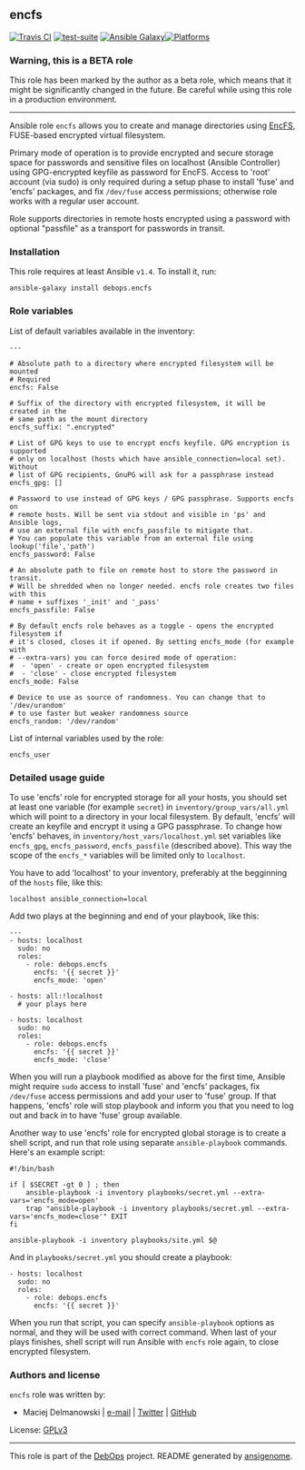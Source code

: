 ## encfs

[![Travis CI](https://secure.travis-ci.org/debops/ansible-encfs.png)](http://travis-ci.org/debops/ansible-encfs) [![test-suite](http://img.shields.io/badge/test--suite-ansible--encfs-blue.svg)](https://github.com/debops/test-suite/tree/master/ansible-encfs/) [![Ansible Galaxy](http://img.shields.io/badge/galaxy-debops.encfs-660198.svg)](https://galaxy.ansible.com/list#/roles/1562)[![Platforms](http://img.shields.io/badge/platforms-debian%20|%20genericlinux%20|%20ubuntu-lightgrey.svg)](#)

### Warning, this is a BETA role

This role has been marked by the author as a beta role, which means that it
might be significantly changed in the future. Be careful while using this role
in a production environment.

***
Ansible role `encfs` allows you to create and manage directories using
[EncFS](https://en.wikipedia.org/wiki/EncFS), FUSE-based encrypted virtual
filesystem.

Primary mode of operation is to provide encrypted and secure storage space
for passwords and sensitive files on localhost (Ansible Controller) using
GPG-encrypted keyfile as password for EncFS. Access to 'root' account (via
sudo) is only required during a setup phase to install 'fuse' and 'encfs'
packages, and fix `/dev/fuse` access permissions; otherwise role works with
a regular user account.

Role supports directories in remote hosts encrypted using a password with
optional "passfile" as a transport for passwords in transit.


### Installation

This role requires at least Ansible `v1.4`. To install it, run:

    ansible-galaxy install debops.encfs






### Role variables

List of default variables available in the inventory:

    ---
    
    # Absolute path to a directory where encrypted filesystem will be mounted
    # Required
    encfs: False
    
    # Suffix of the directory with encrypted filesystem, it will be created in the
    # same path as the mount directory
    encfs_suffix: ".encrypted"
    
    # List of GPG keys to use to encrypt encfs keyfile. GPG encryption is supported
    # only on localhost (hosts which have ansible_connection=local set). Without
    # list of GPG recipients, GnuPG will ask for a passphrase instead
    encfs_gpg: []
    
    # Password to use instead of GPG keys / GPG passphrase. Supports encfs on
    # remote hosts. Will be sent via stdout and visible in 'ps' and Ansible logs,
    # use an external file with encfs_passfile to mitigate that.
    # You can populate this variable from an external file using lookup('file','path')
    encfs_password: False
    
    # An absolute path to file on remote host to store the password in transit.
    # Will be shredded when no longer needed. encfs role creates two files with this
    # name + suffixes '_init' and '_pass'
    encfs_passfile: False
    
    # By default encfs role behaves as a toggle - opens the encrypted filesystem if
    # it's closed, closes it if opened. By setting encfs_mode (for example with
    # --extra-vars) you can force desired mode of operation:
    #  - 'open' - create or open encrypted filesystem
    #  - 'close' - close encrypted filesystem
    encfs_mode: False
    
    # Device to use as source of randomness. You can change that to '/dev/urandom'
    # to use faster but weaker randomness source
    encfs_random: '/dev/random'



List of internal variables used by the role:

    encfs_user


### Detailed usage guide

To use 'encfs' role for encrypted storage for all your hosts, you should
set at least one variable (for example `secret`) in
`inventory/group_vars/all.yml` which will point to a directory in your
local filesystem. By default, 'encfs' will create an keyfile and encrypt it
using a GPG passphrase. To change how 'encfs' behaves, in
`inventory/host_vars/localhost.yml` set variables like `encfs_gpg`,
`encfs_password`, `encfs_passfile` (described above). This way the scope of
the `encfs_*` variables will be limited only to `localhost`.

You have to add 'localhost' to your inventory, preferably at the begginning
of the `hosts` file, like this:

    localhost ansible_connection=local

Add two plays at the beginning and end of your playbook, like this:

    ---
    - hosts: localhost
      sudo: no
      roles:
        - role: debops.encfs
          encfs: '{{ secret }}'
          encfs_mode: 'open'
    
    - hosts: all:!localhost
      # your plays here
    
    - hosts: localhost
      sudo: no
      roles:
        - role: debops.encfs
          encfs: '{{ secret }}'
          encfs_mode: 'close'

When you will run a playbook modified as above for the first time, Ansible
might require `sudo` access to install 'fuse' and 'encfs' packages, fix
`/dev/fuse` access permissions and add your user to 'fuse' group. If that
happens, 'encfs' role will stop playbook and inform you that you need to
log out and back in to have 'fuse' group available.

Another way to use 'encfs' role for encrypted global storage is to create
a shell script, and run that role using separate `ansible-playbook`
commands. Here's an example script:

    #!/bin/bash
    
    if [ $SECRET -gt 0 ] ; then
    	ansible-playbook -i inventory playbooks/secret.yml --extra-vars='encfs_mode=open'
    	trap "ansible-playbook -i inventory playbooks/secret.yml --extra-vars='encfs_mode=close'" EXIT
    fi
    
    ansible-playbook -i inventory playbooks/site.yml $@

And in `playbooks/secret.yml` you should create a playbook:

    - hosts: localhost
      sudo: no
      roles:
        - role: debops.encfs
          encfs: '{{ secret }}'

When you run that script, you can specify `ansible-playbook` options as
normal, and they will be used with correct command. When last of your plays
finishes, shell script will run Ansible with `encfs` role again, to close
encrypted filesystem.

### Authors and license

`encfs` role was written by:

- Maciej Delmanowski | [e-mail](mailto:drybjed@gmail.com) | [Twitter](https://twitter.com/drybjed) | [GitHub](https://github.com/drybjed)

License: [GPLv3](https://tldrlegal.com/license/gnu-general-public-license-v3-(gpl-3))

***

This role is part of the [DebOps](http://debops.org/) project. README generated by [ansigenome](https://github.com/nickjj/ansigenome/).
